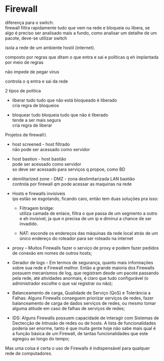 # Firewall
diferença para o switch:\
firewall filtra rapidamente tudo que vem na rede e bloqueia ou libera, se algo é preciso ser
analisado mais a fundo, como analisar um detalhe de um pacote, deve-se utilizar switch


isola a rede de um ambiente hostil (internet).

composto por regras que ditam o que entra e sai e políticas q eh implantada por meio de regras

não impede de pegar virus


controla o q entra e sai da rede

2 tipos de politica
- liberar tudo
tudo que não está bloqueado é liberado\
cria regra de bloqueios


- bloquear tudo
bloqueia tudo que não é liberado\
tende a ser mais segura\
cria regra de liberar

Projetos de firewall:\
- host screened - host filtrado\
não pode ser acessado como servidor

- host bastion - host bastião\
pode ser acessado como servidor\
so deve ser acessado para serviços q propoe, como BD

- demilitarized zone - DMZ - zona deslimitarizada
LAN bastião\
controla por firewall qm pode acessar as maquinas na rede

- Hosts e firewalls invisiveis\
ips estão se esgotando, ficando caro, então tem duas soluções pra isso:
  - Filtragem bridge:\
    utiliza camada de enlace, filtra o que passa de um segmento a outro e eh invisivel, ja que n precisa de um ip e 
    diminui a chance de ser invadido.
    
  - NAT:
    esconde os endereços das máquinas da rede local atrás de um único endereço do roteador para ser roteado na internet


- proxy – Muitos Firewalls fazer o serviço de proxy e podem fazer pedidos de conexão em nomes de outros hosts;
- Gerador de logs – Em termos de segurança, quanto mais informações sobre sua rede e Firewall melhor. Então a
                    grande maioria dos Firewalls possuem mecanismos de log, que registram desde um pacote passando
                    pela rede, até atividades anormais, é claro que tudo configurável (o administrador escolhe o 
                    que vai registrar ou não);
- Balanceamento de carga, Qualidade de Serviço (QoS) e Tolerância a Falhas: Alguns Firewalls conseguem priorizar 
                    serviços de redes, fazer balanceamento de carga de dados serviços de redes, ou mesmo tomar 
                    alguma atitude em caso de falhas de serviços de redes;
- IDS: Alguns Firewalls possuem capacidade de interagir com Sistemas de Dectecção de Intrusão de redes ou de hosts.
                    A lista de funcionalidades poderia ser enorme, tanto é que muita gente hoje não sabe mais qual 
                    é a função básica de um Firewall, de tantas funcionalidades que este agregou ao longo do tempo;
                    
Mas uma coisa é certa o uso de Firewalls é indispensável para qualquer rede de computadores.







